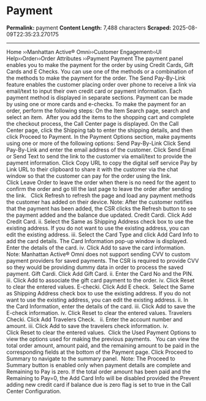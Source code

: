# Payment 

**Permalink:** payment
**Content Length:** 7,488 characters
**Scraped:** 2025-08-09T22:35:23.270175

---

Home &rsaquo;&rsaquo;Manhattan Active® Omni&rsaquo;&rsaquo;Customer Engagement&rsaquo;&rsaquo;UI Help&rsaquo;&rsaquo;Order&rsaquo;&rsaquo;Order Attributes ››Payment Payment The payment panel enables you to make the payment for the order by using Credit Cards, Gift Cards and E Checks. You can use one of the methods or a combination of the methods to make the payment for the order. The Send Pay-By-Link feature enables the&nbsp;customer placing order over phone to receive a link via email/text&nbsp;to input their own credit card or payment information. Each payment method is displayed in separate sections. Payment can be made by using one or more cards and e-checks. To make the payment for an order, perform the following steps: On the Item Search page, search and select an item.&nbsp; After you add the items to the shopping cart and complete the checkout process, the Call Center page is displayed. On the&nbsp;Call Center&nbsp;page, click the Shipping tab to enter the shipping details, and then click Proceed to Payment. In the Payment Options section, make payments using one or more of the following options: Send Pay-By-Link Click Send Pay-By-Link and&nbsp;enter the email address of the customer. Click Send Email or&nbsp;Send Text to send the link to the customer via email/text to provide the payment information. Click&nbsp;Copy URL&nbsp;to copy the digital self service&nbsp;Pay by Link URL to their clipboard to share it with the customer via the&nbsp;chat window&nbsp;so that the customer can pay for the order using the link. Click&nbsp;Leave Order&nbsp;to leave the order when there is no need for the agent to confirm the order and go till the last page to leave the order after sending the link.&nbsp;&nbsp; Click Refresh to refresh the page and load any payment methods the customer has added on their device. Note: After the customer notifies that the payment has been added, the CSR clicks the Refresh button to see the payment added and the balance due updated. Credit Cardi. Click Add Credit Card. ii. Select the Same as Shipping Address check box to use the existing address. If you do not want to use the existing address, you can edit the existing address. iii. Select the Card Type and click Add Card Info to add the card details. The Card Information pop-up window is displayed. Enter the details of the card. iv. Click Add to save the card information. Note:&nbsp;Manhattan Active&reg; Omni does not support sending CVV to custom payment providers for saved payments. The CSR is required to provide CVV so they would be providing dummy data in order to process the saved payment. Gift Cardi. Click Add Gift Card. ii. Enter the Card No and the PIN. iii. Click Add to associate the gift card payment to the order. iv. Click Reset to clear the entered values. E-checki. Click&nbsp;Add E check. &nbsp;Select the&nbsp;Same as Shipping Address&nbsp;check box to use the existing address. If you do not want to use the existing address, you can edit the existing address. ii. In the&nbsp;Card Information, enter the details of the card. iii. Click&nbsp;Add&nbsp;to save the E-check information. iv. Click&nbsp;Reset&nbsp;to clear the entered values. Travelers Checki. Click&nbsp;Add Travelers Check. &nbsp; ii. Enter the account number and amount. iii. Click&nbsp;Add&nbsp;to save the&nbsp;travelers check information. iv. Click&nbsp;Reset&nbsp;to clear the entered values. &nbsp;Click the&nbsp;Used Payment Options&nbsp;to view the options used for making the&nbsp;previous payments. &nbsp; You can view the total order amount, amount paid, and the remaining amount to be paid in the corresponding fields at&nbsp;the bottom of the Payment page. Click Proceed to Summary to navigate to the summary panel.&nbsp; Note: The Proceed to Summary button is enabled only when payment details are complete and Remaining to Pay is zero. If the total order amount has been paid and the Remaining to Pay=0, the Add Card Info will be disabled provided the Prevent adding new credit card if balance due is zero&nbsp;flag is set to true in the Call Center Configuration. &nbsp;